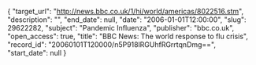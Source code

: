 {
  "target_url": "http://news.bbc.co.uk/1/hi/world/americas/8022516.stm", 
  "description": "", 
  "end_date": null, 
  "date": "2006-01-01T12:00:00", 
  "slug": 29622282, 
  "subject": "Pandemic Influenza", 
  "publisher": "bbc.co.uk", 
  "open_access": true, 
  "title": "BBC News: The world response to flu crisis", 
  "record_id": "20060101T120000/n5P918lRGUhfRGrrtqnDmg==", 
  "start_date": null
}

